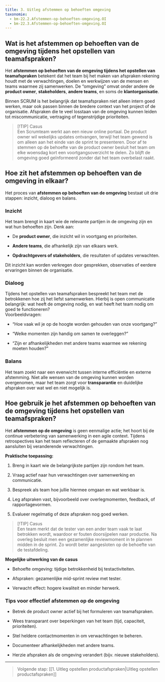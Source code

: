 ```yaml
---
title: 3. Uitleg afstemmen op behoeften omgeving
taxonomie:
  - bm-22.2.Afstemmen-op-behoeften-omgeving.OI
  - bm-22.3.Afstemmen-op-behoeften-omgeving.OI
---
```

## Wat is het afstemmen op behoeften van de omgeving tijdens het opstellen van teamafspraken?

Het **afstemmen op behoeften van de omgeving tijdens het opstellen van teamafspraken** betekent dat het team bij het maken van afspraken rekening houdt met de verwachtingen, doelen en werkwijzen van de mensen en teams waarmee zij samenwerken. De “omgeving” omvat onder andere de **product owner**, **stakeholders**, **andere teams**, en soms de **klantorganisatie**.

Binnen SCRUM is het belangrijk dat teamafspraken niet alleen intern goed werken, maar ook passen binnen de bredere context van het project of de organisatie. Afspraken die te veel losstaan van de omgeving kunnen leiden tot miscommunicatie, vertraging of tegenstrijdige prioriteiten.

> [!TIP] Casus  
> Een Scrumteam werkt aan een nieuw online portaal. De product owner wil wekelijks updates ontvangen, terwijl het team gewend is om alleen aan het einde van de sprint te presenteren. Door af te stemmen op de behoefte van de product owner besluit het team om elke woensdag kort een voortgangsoverzicht te delen. Zo blijft de omgeving goed geïnformeerd zonder dat het team overbelast raakt.

## Hoe zit het afstemmen op behoeften van de omgeving in elkaar?

Het proces van **afstemmen op behoeften van de omgeving** bestaat uit drie stappen: inzicht, dialoog en balans.

### Inzicht

Het team brengt in kaart wie de relevante partijen in de omgeving zijn en wat hun behoeften zijn. Denk aan:

- De **product owner**, die inzicht wil in voortgang en prioriteiten.
    
- **Andere teams**, die afhankelijk zijn van elkaars werk.
    
- **Opdrachtgevers of stakeholders**, die resultaten of updates verwachten.
    

Dit inzicht kan worden verkregen door gesprekken, observaties of eerdere ervaringen binnen de organisatie.

### Dialoog

Tijdens het opstellen van teamafspraken bespreekt het team met de betrokkenen hoe zij het liefst samenwerken. Hierbij is open communicatie belangrijk: wat heeft de omgeving nodig, en wat heeft het team nodig om goed te functioneren?  
Voorbeeldvragen:

- “Hoe vaak wil je op de hoogte worden gehouden van onze voortgang?”
    
- “Welke momenten zijn handig om samen te overleggen?”
    
- “Zijn er afhankelijkheden met andere teams waarmee we rekening moeten houden?”
    

### Balans

Het team zoekt naar een evenwicht tussen interne efficiëntie en externe afstemming. Niet alle wensen van de omgeving kunnen worden overgenomen, maar het team zorgt voor **transparantie** en duidelijke afspraken over wat wel en niet mogelijk is.

## Hoe gebruik je het afstemmen op behoeften van de omgeving tijdens het opstellen van teamafspraken?

Het **afstemmen op de omgeving** is geen eenmalige actie; het hoort bij de continue verbetering van samenwerking in een agile context. Tijdens retrospectives kan het team reflecteren of de gemaakte afspraken nog aansluiten bij veranderende verwachtingen.

**Praktische toepassing:**

1. Breng in kaart wie de belangrijkste partijen zijn rondom het team.
    
2. Vraag actief naar hun verwachtingen over samenwerking en communicatie.
    
3. Bespreek als team hoe jullie hiermee omgaan en wat werkbaar is.
    
4. Leg afspraken vast, bijvoorbeeld over overlegmomenten, feedback, of rapportagevormen.
    
5. Evalueer regelmatig of deze afspraken nog goed werken.
    

> [!TIP] Casus  
> Een team merkt dat de tester van een ander team vaak te laat betrokken wordt, waardoor er fouten doorsijpelen naar productie. Na overleg besluit men een gezamenlijke reviewmoment in te plannen midden in de sprint. Zo wordt beter aangesloten op de behoefte van de testafdeling.

**Mogelijke uitwerking van de casus**

- Behoefte omgeving: tijdige betrokkenheid bij testactiviteiten.
    
- Afspraken: gezamenlijke mid-sprint review met tester.
    
- Verwacht effect: hogere kwaliteit en minder herwerk.
    

### Tips voor effectief afstemmen op de omgeving

- Betrek de product owner actief bij het formuleren van teamafspraken.
    
- Wees transparant over beperkingen van het team (tijd, capaciteit, prioriteiten).
    
- Stel heldere contactmomenten in om verwachtingen te beheren.
    
- Documenteer afhankelijkheden met andere teams.
    
- Herzie afspraken als de omgeving verandert (bijv. nieuwe stakeholders).
    

---

> Volgende stap: [[1. Uitleg opstellen productafspraken|Uitleg opstellen productafspraken]]